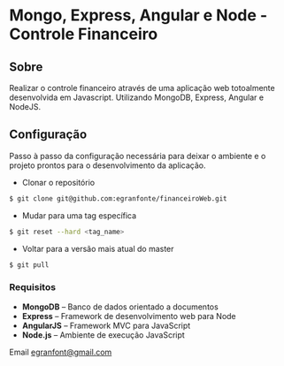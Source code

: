 
# Mongo, Express, Angular e Node - Controle Financeiro

## Sobre
Realizar o controle financeiro através de uma aplicação web totoalmente desenvolvida em Javascript.
Utilizando MongoDB, Express, Angular e NodeJS.

## Configuração

Passo à passo da configuração necessária para deixar o ambiente e o projeto prontos para o desenvolvimento da aplicação.

- Clonar o repositório
```sh
$ git clone git@github.com:egranfonte/financeiroWeb.git
```

- Mudar para uma tag específica
```sh
$ git reset --hard <tag_name>
```

- Voltar para a versão mais atual do master
```sh
$ git pull
```


### Requisitos 

+ **MongoDB** – Banco de dados orientado a documentos
+ **Express** – Framework de desenvolvimento web para Node
+ **AngularJS** – Framework MVC para JavaScript
+ **Node.js** – Ambiente de execução JavaScript

Email [egranfont@gmail.com](egranfont@gmail.com)
